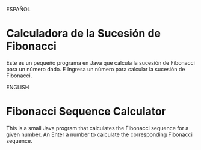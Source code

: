 ESPAÑOL
# Calculadora de la Sucesión de Fibonacci
Este es un pequeño programa en Java que calcula la sucesión de Fibonacci para un número dado.
E Ingresa un número para calcular la sucesión de Fibonacci.

ENGLISH
# Fibonacci Sequence Calculator
This is a small Java program that calculates the Fibonacci sequence for a given number.
An Enter a number to calculate the corresponding Fibonacci sequence.

